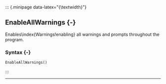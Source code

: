 ::: {.minipage data-latex="{\textwidth}"}
## EnableAllWarnings {-}

Enables\index{Warnings!enabling} all warnings and prompts throughout the program.

### Syntax {-}

```{sql}
EnableAllWarnings()
```
:::

***
